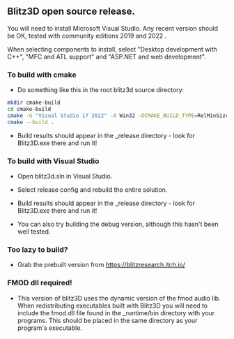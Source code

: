 ## Blitz3D open source release.

You will need to install Microsoft Visual Studio. Any recent version should be OK, tested with community editions 2019 and 2022 .

When selecting components to install, select "Desktop development with C++", "MFC and ATL support" and "ASP.NET and web development".

### To build with cmake

* Do something like this in the root blitz3d source directory:

``` bash
mkdir cmake-build
cd cmake-build
cmake -G "Visual Studio 17 2022" -A Win32 -DCMAKE_BUILD_TYPE=RelMinSize ..
cmake --build .
```

* Build results should appear in the _release directory - look for Blitz3D.exe there and run it!
 

### To build with Visual Studio

* Open blitz3d.sln in Visual Studio.

* Select release config and rebuild the entire solution.

* Build results should appear in the _release directory - look for Blitz3D.exe there and run it!
 
* You can also try building the debug version, although this hasn't been well tested.


### Too lazy to build?

* Grab the prebuilt version from https://blitzresearch.itch.io/


### FMOD dll required!

* This version of blitz3D uses the dynamic version of the fmod audio lib. When redistributing executables built with Blitz3D you will need to include the fmod.dll file found in the _runtime/bin directory with your programs. This should be placed in the same directory as your program's executable.
